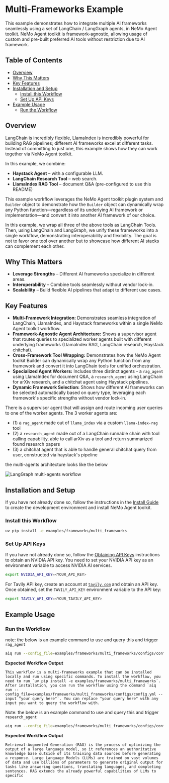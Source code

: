 <!--
SPDX-FileCopyrightText: Copyright (c) 2025, NVIDIA CORPORATION & AFFILIATES. All rights reserved.
SPDX-License-Identifier: Apache-2.0

Licensed under the Apache License, Version 2.0 (the "License");
you may not use this file except in compliance with the License.
You may obtain a copy of the License at

http://www.apache.org/licenses/LICENSE-2.0

Unless required by applicable law or agreed to in writing, software
distributed under the License is distributed on an "AS IS" BASIS,
WITHOUT WARRANTIES OR CONDITIONS OF ANY KIND, either express or implied.
See the License for the specific language governing permissions and
limitations under the License.
-->

# Multi-Frameworks Example

This example demonstrates how to integrate multiple AI frameworks seamlessly using a set of LangChain / LangGraph agents, in NeMo Agent toolkit.
NeMo Agent toolkit is framework-agnostic, allowing usage of custom and pre-built preferred AI tools without restriction due to AI framework.

## Table of Contents

- [Overview](#overview)
- [Why This Matters](#why-this-matters)
- [Key Features](#key-features)
- [Installation and Setup](#installation-and-setup)
  - [Install this Workflow](#install-this-workflow)
  - [Set Up API Keys](#set-up-api-keys)
- [Example Usage](#example-usage)
  - [Run the Workflow](#run-the-workflow)

## Overview

LangChain is incredibly flexible, LlamaIndex is incredibly powerful for building RAG pipelines;
different AI frameworks excel at different tasks.
Instead of committing to just one, this example shows how they can work together via NeMo Agent toolkit.

In this example, we combine:
- **Haystack Agent** – with a configurable LLM.
- **LangChain Research Tool** – web search.
- **LlamaIndex RAG Tool** – document Q&A (pre-configured to use this README)

This example workflow leverages the NeMo Agent toolkit plugin system and `Builder` object to demonstrate how the `Builder` object can dynamically wrap any Python function—regardless of its underlying AI framework or implementation—and convert it into another AI framework of our choice.

In this example, we wrap all three of the above tools as LangChain Tools.
Then, using LangChain and LangGraph, we unify these frameworks into a single workflow, demonstrating interoperability and flexibility. The goal is not to favor one tool over another but to showcase how different AI stacks can complement each other.


## Why This Matters

- **Leverage Strengths** – Different AI frameworks specialize in different areas.
- **Interoperability** – Combine tools seamlessly without vendor lock-in.
- **Scalability** – Build flexible AI pipelines that adapt to different use cases.

## Key Features

- **Multi-Framework Integration:** Demonstrates seamless integration of LangChain, LlamaIndex, and Haystack frameworks within a single NeMo Agent toolkit workflow.
- **Framework-Agnostic Agent Architecture:** Shows a supervisor agent that routes queries to specialized worker agents built with different underlying frameworks (LlamaIndex RAG, LangChain research, Haystack chitchat).
- **Cross-Framework Tool Wrapping:** Demonstrates how the NeMo Agent toolkit Builder can dynamically wrap any Python function from any framework and convert it into LangChain tools for unified orchestration.
- **Specialized Agent Workers:** Includes three distinct agents - a `rag_agent` using LlamaIndex for document Q&A, a `research_agent` using LangChain for arXiv research, and a chitchat agent using Haystack pipelines.
- **Dynamic Framework Selection:** Shows how different AI frameworks can be selected automatically based on query type, leveraging each framework's specific strengths without vendor lock-in.

There is a supervisor agent that will assign and route incoming user queries to one of the worker agents.
The 3 worker agents are:

- (1) a `rag_agent` made out of `llama_index` via a custom `llama-index-rag` tool
- (2) a `research_agent` made out of a LangChain runnable chain with tool calling capability, able to call arXiv as a tool and return summarized found research papers
- (3) a chitchat agent that is able to handle general chitchat query from user, constructed via haystack's pipeline

the multi-agents architecture looks like the below

![LangGraph multi-agents workflow](../../../docs/source/_static/aiq_multi_frameworks_agentic_schema.png)

## Installation and Setup

If you have not already done so, follow the instructions in the [Install Guide](../../../docs/source/quick-start/installing.md#install-from-source) to create the development environment and install NeMo Agent toolkit.

### Install this Workflow

```bash
uv pip install -e examples/frameworks/multi_frameworks
```

### Set Up API Keys

If you have not already done so, follow the [Obtaining API Keys](../../../docs/source/quick-start/installing.md#obtaining-api-keys) instructions to obtain an NVIDIA API key. You need to set your NVIDIA API key as an environment variable to access NVIDIA AI services.

```bash
export NVIDIA_API_KEY=<YOUR_API_KEY>
```

For Tavily API key, create an account at [`tavily.com`](https://tavily.com/) and obtain an API key. Once obtained, set the `TAVILY_API_KEY` environment variable to the API key:
```bash
export TAVILY_API_KEY=<YOUR_TAVILY_API_KEY>
```

## Example Usage

### Run the Workflow

note: the below is an example command to use and query this and trigger `rag_agent`

```bash
aiq run --config_file=examples/frameworks/multi_frameworks/configs/config.yml --input "tell me about this workflow"
```

**Expected Workflow Output**
```console
This workflow is a multi-frameworks example that can be installed locally and run using specific commands. To install the workflow, you need to run `uv pip install -e examples/frameworks/multi_frameworks`. After installation, you can run the workflow using the command `aiq run --config_file=examples/frameworks/multi_frameworks/configs/config.yml --input "your query here"`. You can replace "your query here" with any input you want to query the workflow with.
```

Note: the below is an example command to use and query this and trigger `research_agent`

```bash
aiq run --config_file=examples/frameworks/multi_frameworks/configs/config.yml --input "what is RAG?"
```
**Expected Workflow Output**
```console
Retrieval-Augmented Generation (RAG) is the process of optimizing the output of a large language model, so it references an authoritative knowledge base outside of its training data sources before generating a response. Large Language Models (LLMs) are trained on vast volumes of data and use billions of parameters to generate original output for tasks like answering questions, translating languages, and completing sentences. RAG extends the already powerful capabilities of LLMs to specific
```
